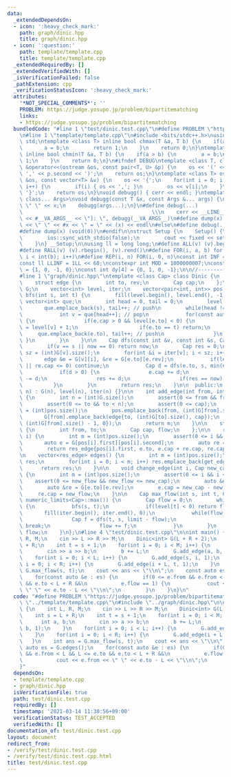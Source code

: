 ```yaml
---
data:
  _extendedDependsOn:
  - icon: ':heavy_check_mark:'
    path: graph/dinic.hpp
    title: graph/dinic.hpp
  - icon: ':question:'
    path: template/template.cpp
    title: template/template.cpp
  _extendedRequiredBy: []
  _extendedVerifiedWith: []
  _isVerificationFailed: false
  _pathExtension: cpp
  _verificationStatusIcon: ':heavy_check_mark:'
  attributes:
    '*NOT_SPECIAL_COMMENTS*': ''
    PROBLEM: https://judge.yosupo.jp/problem/bipartitematching
    links:
    - https://judge.yosupo.jp/problem/bipartitematching
  bundledCode: "#line 1 \"test/dinic.test.cpp\"\n#define PROBLEM \"https://judge.yosupo.jp/problem/bipartitematching\"\
    \n#line 1 \"template/template.cpp\"\n#include <bits/stdc++.h>\nusing namespace\
    \ std;\ntemplate <class T> inline bool chmax(T &a, T b) {\n    if(a < b) {\n \
    \       a = b;\n        return 1;\n    }\n    return 0;\n}\ntemplate <class T>\
    \ inline bool chmin(T &a, T b) {\n    if(a > b) {\n        a = b;\n        return\
    \ 1;\n    }\n    return 0;\n}\n#ifndef DEBUG\ntemplate <class T, class U>\nostream\
    \ &operator<<(ostream &os, const pair<T, U> &p) {\n    os << '(' << p.first <<\
    \ ',' << p.second << ')';\n    return os;\n}\ntemplate <class T> ostream &operator<<(ostream\
    \ &os, const vector<T> &v) {\n    os << '{';\n    for(int i = 0; i < (int)v.size();\
    \ i++) {\n        if(i) { os << ','; }\n        os << v[i];\n    }\n    os <<\
    \ '}';\n    return os;\n}\nvoid debugg() { cerr << endl; }\ntemplate <class T,\
    \ class... Args>\nvoid debugg(const T &x, const Args &... args) {\n    cerr <<\
    \ \" \" << x;\n    debugg(args...);\n}\n#define debug(...)                   \
    \                                          \\\n    cerr << __LINE__ << \" [\"\
    \ << #__VA_ARGS__ << \"]: \", debugg(__VA_ARGS__)\n#define dump(x) cerr << __LINE__\
    \ << \" \" << #x << \" = \" << (x) << endl\n#else\n#define debug(...) (void(0))\n\
    #define dump(x) (void(0))\n#endif\n\nstruct Setup {\n    Setup() {\n        cin.tie(0);\n\
    \        ios::sync_with_stdio(false);\n        cout << fixed << setprecision(15);\n\
    \    }\n} __Setup;\n\nusing ll = long long;\n#define ALL(v) (v).begin(), (v).end()\n\
    #define RALL(v) (v).rbegin(), (v).rend()\n#define FOR(i, a, b) for(int i = (a);\
    \ i < int(b); i++)\n#define REP(i, n) FOR(i, 0, n)\nconst int INF = 1 << 30;\n\
    const ll LLINF = 1LL << 60;\nconstexpr int MOD = 1000000007;\nconst int dx[4]\
    \ = {1, 0, -1, 0};\nconst int dy[4] = {0, 1, 0, -1};\n\n//-------------------------------------\n\
    #line 1 \"graph/dinic.hpp\"\ntemplate <class Cap> class Dinic {\n  private:\n\
    \    struct edge {\n        int to, rev;\n        Cap cap;\n    };\n    vector<vector<edge>>\
    \ G;\n    vector<int> level, iter;\n    vector<pair<int, int>> pos;\n\n    void\
    \ bfs(int s, int t) {\n        fill(level.begin(), level.end(), -1);\n       \
    \ vector<int> que;\n        int head = 0, tail = 0;\n        level[s] = 0;\n \
    \       que.emplace_back(s), tail++; // push\n        while(head != tail) {\n\
    \            int v = que[head++]; // pop\n            for(const auto &e : G[v])\
    \ {\n                if(e.cap > 0 && level[e.to] < 0) {\n                    level[e.to]\
    \ = level[v] + 1;\n                    if(e.to == t) return;\n               \
    \     que.emplace_back(e.to), tail++; // push\n                }\n           \
    \ }\n        }\n    }\n\n    Cap dfs(const int &v, const int &s, Cap now) {\n\
    \        if(v == s || now == 0) return now;\n        Cap res = 0;\n        int\
    \ sz = (int)G[v].size();\n        for(int &i = iter[v]; i < sz; i++) {\n     \
    \       edge &e = G[v][i], &re = G[e.to][e.rev];\n            if(level[v] <= level[e.to]\
    \ || re.cap <= 0) continue;\n            Cap d = dfs(e.to, s, min(now - res, re.cap));\n\
    \            if(d > 0) {\n                e.cap += d;\n                re.cap\
    \ -= d;\n                res += d;\n                if(res == now) break;\n  \
    \          }\n        }\n        return res;\n    }\n\n  public:\n    Dinic(int\
    \ n) : G(n), level(n), iter(n) {}\n\n    int add_edge(int from, int to, Cap cap)\
    \ {\n        int n = (int)G.size();\n        assert(0 <= from && from < n);\n\
    \        assert(0 <= to && to < n);\n        assert(0 <= cap);\n        int m\
    \ = (int)pos.size();\n        pos.emplace_back(from, (int)G[from].size());\n \
    \       G[from].emplace_back(edge{to, (int)G[to].size(), cap});\n        G[to].emplace_back(edge{from,\
    \ (int)G[from].size() - 1, 0});\n        return m;\n    }\n\n    struct res_edge\
    \ {\n        int from, to;\n        Cap cap, flow;\n    };\n\n    res_edge get_edge(int\
    \ i) {\n        int m = (int)pos.size();\n        assert(0 <= i && i < m);\n \
    \       auto e = G[pos[i].first][pos[i].second];\n        auto re = G[e.to][e.rev];\n\
    \        return res_edge{pos[i].first, e.to, e.cap + re.cap, re.cap};\n    }\n\
    \n    vector<res_edge> edges() {\n        int m = (int)pos.size();\n        vector<res_edge>\
    \ res;\n        for(int i = 0; i < m; i++) res.emplace_back(get_edge(i));\n  \
    \      return res;\n    }\n\n    void change_edge(int i, Cap new_cap, Cap new_flow)\
    \ {\n        int m = (int)pos.size();\n        assert(0 <= i && i < m);\n    \
    \    assert(0 <= new_flow && new_flow <= new_cap);\n        auto &e = G[pos[i].first][pos[i].second];\n\
    \        auto &re = G[e.to][e.rev];\n        e.cap = new_cap - new_flow;\n   \
    \     re.cap = new_flow;\n    }\n\n    Cap max_flow(int s, int t, Cap limit =\
    \ numeric_limits<Cap>::max()) {\n        Cap flow = 0;\n        while(flow < limit)\
    \ {\n            bfs(s, t);\n            if(level[t] < 0) return flow;\n     \
    \       fill(iter.begin(), iter.end(), 0);\n            while(flow < limit) {\n\
    \                Cap f = dfs(t, s, limit - flow);\n                if(f == 0)\
    \ break;\n                flow += f;\n            }\n        }\n        return\
    \ flow;\n    }\n};\n#line 4 \"test/dinic.test.cpp\"\n\nint main() {\n    int L,\
    \ R, M;\n    cin >> L >> R >> M;\n    Dinic<int> G(L + R + 2);\n    int s = L\
    \ + R;\n    int t = s + 1;\n    for(int i = 0; i < M; i++) {\n        int a, b;\n\
    \        cin >> a >> b;\n        b += L;\n        G.add_edge(a, b, 1);\n    }\n\
    \    for(int i = 0; i < L; i++) {\n        G.add_edge(s, i, 1);\n    }\n    for(int\
    \ i = 0; i < R; i++) {\n        G.add_edge(i + L, t, 1);\n    }\n    int ans =\
    \ G.max_flow(s, t);\n    cout << ans << \"\\n\";\n    const auto es = G.edges();\n\
    \    for(const auto &e : es) {\n        if(0 <= e.from && e.from < L && L <= e.to\
    \ && e.to < L + R &&\n           e.flow == 1) {\n            cout << e.from <<\
    \ \" \" << e.to - L << \"\\n\";\n        }\n    }\n}\n"
  code: "#define PROBLEM \"https://judge.yosupo.jp/problem/bipartitematching\"\n#include\
    \ \"../template/template.cpp\"\n#include \"../graph/dinic.hpp\"\n\nint main()\
    \ {\n    int L, R, M;\n    cin >> L >> R >> M;\n    Dinic<int> G(L + R + 2);\n\
    \    int s = L + R;\n    int t = s + 1;\n    for(int i = 0; i < M; i++) {\n  \
    \      int a, b;\n        cin >> a >> b;\n        b += L;\n        G.add_edge(a,\
    \ b, 1);\n    }\n    for(int i = 0; i < L; i++) {\n        G.add_edge(s, i, 1);\n\
    \    }\n    for(int i = 0; i < R; i++) {\n        G.add_edge(i + L, t, 1);\n \
    \   }\n    int ans = G.max_flow(s, t);\n    cout << ans << \"\\n\";\n    const\
    \ auto es = G.edges();\n    for(const auto &e : es) {\n        if(0 <= e.from\
    \ && e.from < L && L <= e.to && e.to < L + R &&\n           e.flow == 1) {\n \
    \           cout << e.from << \" \" << e.to - L << \"\\n\";\n        }\n    }\n\
    }"
  dependsOn:
  - template/template.cpp
  - graph/dinic.hpp
  isVerificationFile: true
  path: test/dinic.test.cpp
  requiredBy: []
  timestamp: '2021-03-14 11:30:56+09:00'
  verificationStatus: TEST_ACCEPTED
  verifiedWith: []
documentation_of: test/dinic.test.cpp
layout: document
redirect_from:
- /verify/test/dinic.test.cpp
- /verify/test/dinic.test.cpp.html
title: test/dinic.test.cpp
---
```

